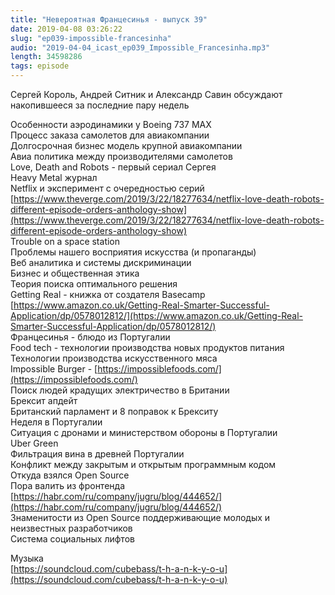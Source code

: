 ```yaml
---
title: "Невероятная Францесинья - выпуск 39"
date: 2019-04-08 03:26:22
slug: "ep039-impossible-francesinha"
audio: "2019-04-04_icast_ep039_Impossible_Francesinha.mp3"
length: 34598286
tags: episode
---
```

Сергей Король, Андрей Ситник и Александр Савин обсуждают накопившееся за последние пару недель  
  
Особенности аэродинамики у Boeing 737 MAX  
Процесс заказа самолетов для авиакомпании  
Долгосрочная бизнес модель крупной авиакомпании  
Авиа политика между производителями самолетов  
Love, Death and Robots - первый сериал Сергея  
Heavy Metal журнал  
Netflix и эксперимент с очередностью серий [https://www.theverge.com/2019/3/22/18277634/netflix-love-death-robots-different-episode-orders-anthology-show](https://www.theverge.com/2019/3/22/18277634/netflix-love-death-robots-different-episode-orders-anthology-show)  
Trouble on a space station  
Проблемы нашего восприятия искусства (и пропаганды)  
Веб аналитика и системы дискриминации  
Бизнес и общественная этика  
Теория поиска оптимального решения  
Getting Real - книжка от создателя Basecamp [https://www.amazon.co.uk/Getting-Real-Smarter-Successful-Application/dp/0578012812/](https://www.amazon.co.uk/Getting-Real-Smarter-Successful-Application/dp/0578012812/)  
Францесинья - блюдо из Португалии  
Food tech - технологии производства новых продуктов питания  
Технологии производства искусственного мяса  
Impossible Burger - [https://impossiblefoods.com/](https://impossiblefoods.com/)  
Поиск людей крадущих электричество в Британии  
Брексит апдейт  
Британский парламент и 8 поправок к Брекситу  
Неделя в Португалии  
Ситуация с дронами и министерством обороны в Португалии  
Uber Green  
Фильтрация вина в древней Португалии  
Конфликт между закрытым и открытым программным кодом  
Откуда взялся Open Source  
Пора валить из фронтенда [https://habr.com/ru/company/jugru/blog/444652/](https://habr.com/ru/company/jugru/blog/444652/)  
Знаменитости из Open Source поддерживающие молодых и неизвестных разработчиков  
Система социальных лифтов  
  
Музыка  
[https://soundcloud.com/cubebass/t-h-a-n-k-y-o-u](https://soundcloud.com/cubebass/t-h-a-n-k-y-o-u)

